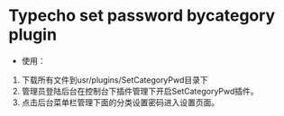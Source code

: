 # Typecho set password bycategory plugin

* 使用：
1. 下载所有文件到usr/plugins/SetCategoryPwd目录下
2. 管理员登陆后台在控制台下插件管理下开启SetCategoryPwd插件。
3. 点击后台菜单栏管理下面的分类设置密码进入设置页面。
